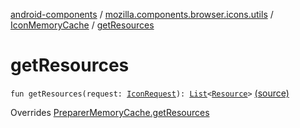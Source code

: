 [android-components](../../index.md) / [mozilla.components.browser.icons.utils](../index.md) / [IconMemoryCache](index.md) / [getResources](./get-resources.md)

# getResources

`fun getResources(request: `[`IconRequest`](../../mozilla.components.browser.icons/-icon-request/index.md)`): `[`List`](https://kotlinlang.org/api/latest/jvm/stdlib/kotlin.collections/-list/index.html)`<`[`Resource`](../../mozilla.components.browser.icons/-icon-request/-resource/index.md)`>` [(source)](https://github.com/mozilla-mobile/android-components/blob/master/components/browser/icons/src/main/java/mozilla/components/browser/icons/utils/IconMemoryCache.kt#L29)

Overrides [PreparerMemoryCache.getResources](../../mozilla.components.browser.icons.preparer/-memory-icon-preparer/-preparer-memory-cache/get-resources.md)

